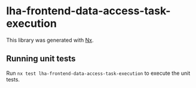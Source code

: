 # lha-frontend-data-access-task-execution

This library was generated with [Nx](https://nx.dev).

## Running unit tests

Run `nx test lha-frontend-data-access-task-execution` to execute the unit tests.
